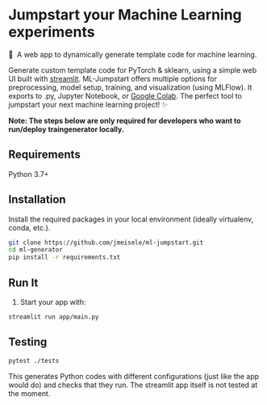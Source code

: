 # Jumpstart your Machine Learning experiments

🧙&nbsp; A web app to dynamically generate template code for machine learning.


Generate custom template code for PyTorch & sklearn, using a simple web UI built with [streamlit](https://www.streamlit.io/). ML-Jumpstart offers multiple options for preprocessing, model setup, training, and visualization (using MLFlow). It exports to .py, Jupyter Notebook, or  [Google Colab](https://colab.research.google.com/). The perfect tool to jumpstart your next machine learning project! ✨ 

**Note: The steps below are only required for developers who want to run/deploy traingenerator locally.**

## Requirements

Python 3.7+

## Installation

Install the required packages in your local environment (ideally virtualenv, conda, etc.).

```bash
git clone https://github.com/jmeisele/ml-jumpstart.git
cd ml-generator
pip install -r requirements.txt
``` 

## Run It

1. Start your  app with: 
```bash
streamlit run app/main.py
```

## Testing

```bash
pytest ./tests
```

This generates Python codes with different configurations (just like the app would do) 
and checks that they run. The streamlit app itself is not tested at the moment.
